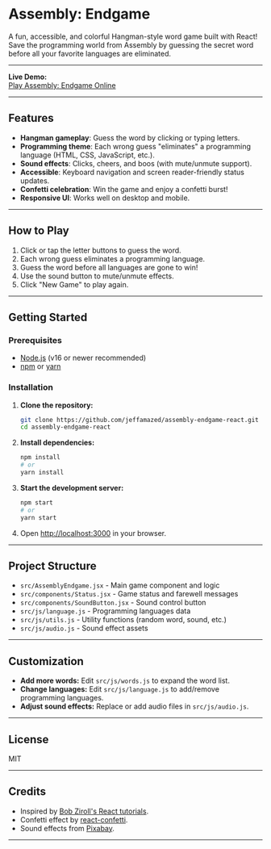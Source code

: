 # Assembly: Endgame

A fun, accessible, and colorful Hangman-style word game built with React!  
Save the programming world from Assembly by guessing the secret word before all your favorite languages are eliminated.

---

**Live Demo:**  
[Play Assembly: Endgame Online](https://jeffamazed.github.io/assembly-endgame-react/)

---

## Features

- **Hangman gameplay**: Guess the word by clicking or typing letters.
- **Programming theme**: Each wrong guess "eliminates" a programming language (HTML, CSS, JavaScript, etc.).
- **Sound effects**: Clicks, cheers, and boos (with mute/unmute support).
- **Accessible**: Keyboard navigation and screen reader-friendly status updates.
- **Confetti celebration**: Win the game and enjoy a confetti burst!
- **Responsive UI**: Works well on desktop and mobile.

---

## How to Play

1. Click or tap the letter buttons to guess the word.
2. Each wrong guess eliminates a programming language.
3. Guess the word before all languages are gone to win!
4. Use the sound button to mute/unmute effects.
5. Click "New Game" to play again.

---

## Getting Started

### Prerequisites

- [Node.js](https://nodejs.org/) (v16 or newer recommended)
- [npm](https://www.npmjs.com/) or [yarn](https://yarnpkg.com/)

### Installation

1. **Clone the repository:**
   ```bash
   git clone https://github.com/jeffamazed/assembly-endgame-react.git
   cd assembly-endgame-react
   ```

2. **Install dependencies:**
   ```bash
   npm install
   # or
   yarn install
   ```

3. **Start the development server:**
   ```bash
   npm start
   # or
   yarn start
   ```

4. Open [http://localhost:3000](http://localhost:3000) in your browser.

---

## Project Structure

- `src/AssemblyEndgame.jsx` - Main game component and logic
- `src/components/Status.jsx` - Game status and farewell messages
- `src/components/SoundButton.jsx` - Sound control button
- `src/js/language.js` - Programming languages data
- `src/js/utils.js` - Utility functions (random word, sound, etc.)
- `src/js/audio.js` - Sound effect assets

---

## Customization

- **Add more words:** Edit `src/js/words.js` to expand the word list.
- **Change languages:** Edit `src/js/language.js` to add/remove programming languages.
- **Adjust sound effects:** Replace or add audio files in `src/js/audio.js`.

---

## License

MIT

---

## Credits

- Inspired by [Bob Ziroll's React tutorials](https://scrimba.com/learn/learnreact).
- Confetti effect by [react-confetti](https://github.com/alampros/react-confetti).
- Sound effects from [Pixabay](https://pixabay.com/sound-effects/).

---
